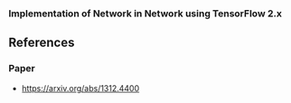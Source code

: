 ### Implementation of Network in Network using TensorFlow 2.x
## References
### Paper
- https://arxiv.org/abs/1312.4400
